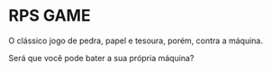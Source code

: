 <h1>RPS GAME</h1>
<p>O clássico jogo de pedra, papel e tesoura, porém, contra a máquina.</p>
<p>Será que você pode bater a sua própria máquina?</p>
